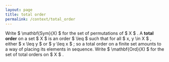 ```yaml
---
layout: page
title: total order
permalink: /context/total_order
---
```

Write $ \mathbf{Sym}(X) $ for the set of permutations of $ X $ . A **total order** on a set $ X $ is an order $ \leq $ such that for all $ x, y \in X $ , either $ x \leq y $ or $ y \leq x $ ; so a total order on a finite set amounts to a way of placing its elements in sequence. Write $ \mathbf{Ord}(X) $ for the set of total orders on $ X $ .
